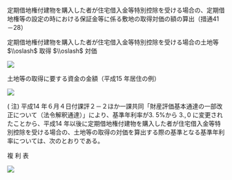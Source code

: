 定期借地権付建物を購入した者が住宅借入金等特別控除を受ける場合の、定期借地権等の設定の時における保証金等に係る敷地の取得対価の額の算出（措通41－28）

定期借地権付建物を購入した者が住宅借入金等特別控除を受ける場合の土地等 $\\oslash$ 取得 $\\oslash$ 対価

![](https://www.nta.go.jp/tmp/16634918-417e-4b74-9f87-ed71303a0559/images/00ed7d5b04618a78aad171c1451426f2ea517fc084243559cbb4a91ab26ab8f5.jpg)

土地等の取得に要する資金の金額（平成15 年居住の例）

![](https://www.nta.go.jp/tmp/16634918-417e-4b74-9f87-ed71303a0559/images/257b4be650f7f784e1ccc148eae201bb2914668f24a460598770ab3c0e37e9f1.jpg)

( 注) 平成14 年６月４日付課評２－２ほか一課共同「財産評価基本通達の一部改正について（法令解釈通達）」により、基準年利率が3. 5%から $3.,0%$ に変更されたことから、平成14 年以後に定期借地権付建物を購入した者が住宅借入金等特別控除を受ける場合の、土地等の取得の対価を算出する際の基準となる基準年利率については、次のとおりである。

複 利 表

![](https://www.nta.go.jp/tmp/16634918-417e-4b74-9f87-ed71303a0559/images/6a4465c45d05eab8e11a1e249544198265401cc303feaa9c3e4446e54a7e3689.jpg)